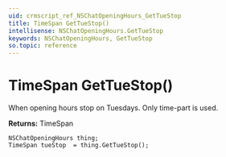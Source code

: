 ```yaml
---
uid: crmscript_ref_NSChatOpeningHours_GetTueStop
title: TimeSpan GetTueStop()
intellisense: NSChatOpeningHours.GetTueStop
keywords: NSChatOpeningHours, GetTueStop
so.topic: reference
---
```


# TimeSpan GetTueStop()

When opening hours stop on Tuesdays. Only time-part is used.

**Returns:** TimeSpan

```crmscript
NSChatOpeningHours thing;
TimeSpan tueStop  = thing.GetTueStop();
```

